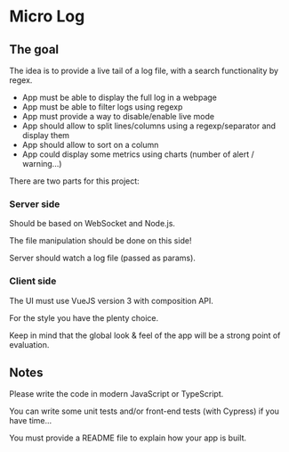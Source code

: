 # Micro Log

## The goal

The idea is to provide a live tail of a log file, with a search functionality by regex.

- App must be able to display the full log in a webpage
- App must be able to filter logs using regexp
- App must provide a way to disable/enable live mode
- App should allow to split lines/columns using a regexp/separator and display them
- App should allow to sort on a column
- App could display some metrics using charts (number of alert / warning...)


There are two parts for this project:

### Server side

Should be based on WebSocket and Node.js.

The file manipulation should be done on this side!

Server should watch a log file (passed as params).

### Client side

The UI must use VueJS version 3 with composition API.

For the style you have the plenty choice.

Keep in mind that the global look & feel of the app will be a strong point of evaluation.

## Notes
Please write the code in modern JavaScript or TypeScript.

You can write some unit tests and/or front-end tests (with Cypress) if you have time...

You must provide a README file to explain how your app is built.
